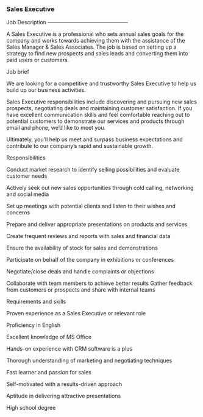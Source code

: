 ### Sales Executive
Job Description
———————————————

A Sales Executive is a professional who sets annual sales goals for the company and works towards achieving them with the assistance of the Sales Manager & Sales Associates. The job is based on setting up a strategy to find new prospects and sales leads and converting them into paid users or customers.

Job brief

We are looking for a competitive and trustworthy Sales Executive to help us build up our business activities.

Sales Executive responsibilities include discovering and pursuing new sales prospects, negotiating deals and maintaining customer satisfaction. If you have excellent communication skills and feel comfortable reaching out to potential customers to demonstrate our services and products through email and phone, we’d like to meet you.

Ultimately, you’ll help us meet and surpass business expectations and contribute to our company’s rapid and sustainable growth.

Responsibilities

Conduct market research to identify selling possibilities and evaluate customer needs

Actively seek out new sales opportunities through cold calling, networking and social media

Set up meetings with potential clients and listen to their wishes and concerns

Prepare and deliver appropriate presentations on products and services

Create frequent reviews and reports with sales and financial data

Ensure the availability of stock for sales and demonstrations

Participate on behalf of the company in exhibitions or conferences

Negotiate/close deals and handle complaints or objections

Collaborate with team members to achieve better results
Gather feedback from customers or prospects and share with internal teams

Requirements and skills

Proven experience as a Sales Executive or relevant role

Proficiency in English

Excellent knowledge of MS Office

Hands-on experience with CRM software is a plus

Thorough understanding of marketing and negotiating techniques

Fast learner and passion for sales

Self-motivated with a results-driven approach

Aptitude in delivering attractive presentations

High school degree
